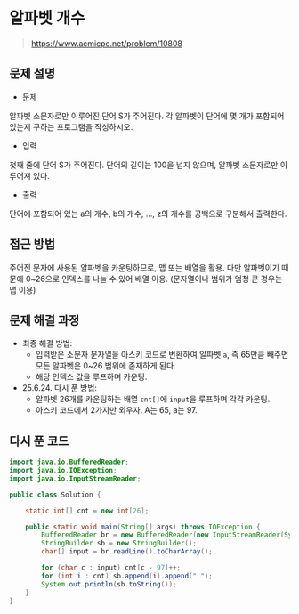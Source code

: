# 알파벳 개수

> https://www.acmicpc.net/problem/10808

## 문제 설명

- 문제

알파벳 소문자로만 이루어진 단어 S가 주어진다. 각 알파벳이 단어에 몇 개가 포함되어 있는지 구하는 프로그램을 작성하시오.

- 입력

첫째 줄에 단어 S가 주어진다. 단어의 길이는 100을 넘지 않으며, 알파벳 소문자로만 이루어져 있다.

- 출력

단어에 포함되어 있는 a의 개수, b의 개수, …, z의 개수를 공백으로 구분해서 출력한다.

## 접근 방법

주어진 문자에 사용된 알파벳을 카운팅하므로, 맵 또는 배열을 활용.
다만 알파벳이기 때문에 0~26으로 인덱스를 나눌 수 있어 배열 이용. (문자열이나 범위가 엄청 큰 경우는 맵 이용)

## 문제 해결 과정

- 최종 해결 방법:
    - 입력받은 소문자 문자열을 아스키 코드로 변환하여 알파벳 `a`, 즉 65만큼 빼주면 모든 알파벳은 0~26 범위에 존재하게 된다.
    - 해당 인덱스 값을 루프하며 카운팅.
- 25.6.24. 다시 푼 방법:
    - 알파벳 26개를 카운팅하는 배열 `cnt[]`에 `input`을 루프하며 각각 카운팅.
    - 아스키 코드에서 2가지만 외우자. A는 65, a는 97.

## 다시 푼 코드

```java
import java.io.BufferedReader;
import java.io.IOException;
import java.io.InputStreamReader;

public class Solution {

    static int[] cnt = new int[26];

    public static void main(String[] args) throws IOException {
        BufferedReader br = new BufferedReader(new InputStreamReader(System.in));
        StringBuilder sb = new StringBuilder();
        char[] input = br.readLine().toCharArray();

        for (char c : input) cnt[c - 97]++;
        for (int i : cnt) sb.append(i).append(" ");
        System.out.println(sb.toString());
    }
}
```